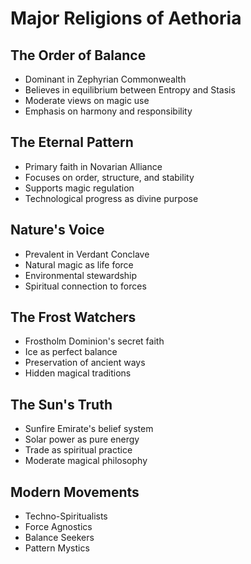 # Major Religions of Aethoria

## The Order of Balance
- Dominant in Zephyrian Commonwealth
- Believes in equilibrium between Entropy and Stasis
- Moderate views on magic use
- Emphasis on harmony and responsibility

## The Eternal Pattern
- Primary faith in Novarian Alliance
- Focuses on order, structure, and stability
- Supports magic regulation
- Technological progress as divine purpose

## Nature's Voice
- Prevalent in Verdant Conclave
- Natural magic as life force
- Environmental stewardship
- Spiritual connection to forces

## The Frost Watchers
- Frostholm Dominion's secret faith
- Ice as perfect balance
- Preservation of ancient ways
- Hidden magical traditions

## The Sun's Truth
- Sunfire Emirate's belief system
- Solar power as pure energy
- Trade as spiritual practice
- Moderate magical philosophy

## Modern Movements
- Techno-Spiritualists
- Force Agnostics
- Balance Seekers
- Pattern Mystics
